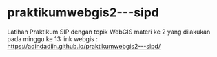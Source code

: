 # praktikumwebgis2---sipd
Latihan Praktikum SIP dengan topik WebGIS materi ke 2 yang dilakukan pada minggu ke 13
link webgis : https://adindadiin.github.io/praktikumwebgis2---sipd/
